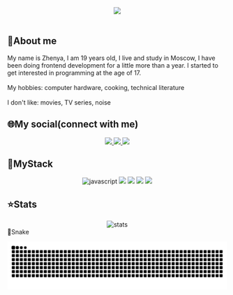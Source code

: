 <div align="center">
  <img src="https://i.postimg.cc/0yZSWmbF/bg.jpg" />
</div>

<br>

## :information_desk_person:About me
<div>
  <div>My name is Zhenya, I am 19 years old, I live and study in Moscow, I have been doing frontend development for a little more than a year. I started to get interested in programming at the age of 17.</div>
  <br>
  <div>My hobbies: computer hardware, cooking, technical literature</div>
  <br>
  <div>I don't like: movies, TV series, noise</div>
</div>

## :globe_with_meridians:My social(connect with me)
<div align="center">
    <a href="https://t.me/ShbEvg" target="_blank" >
      <img src="https://img.shields.io/badge/Telegram-2CA5E0?style=for-the-badge&logo=telegram&logoColor=white" />
    </a>
    <a href="mailto:zhenya.shabolin.03@gmail.com" target="_blank" >
      <img src="https://img.shields.io/badge/Gmail-D14836?style=for-the-badge&logo=gmail&logoColor=white" />
    </a>
    <a href="https://vk.com/zhenyashab" target="_blank" >
      <img src="https://img.shields.io/badge/vkontakte-2CA5E0?style=for-the-badge&logo=vk&logoColor=white" />
    </a>
</div>

## :wrench:MyStack
<div align="center">
  <img src="https://camo.githubusercontent.com/34fe4f926fc932a3de839fc7a907214c407dc68313e2153881933d086778e1f9/68747470733a2f2f632e74656e6f722e636f6d2f545265556f6a4e6c5a367741414141692f6a732d6a6176617363726970742e67696666" alt="javascript" width="75" />
  <img src="https://upload.wikimedia.org/wikipedia/commons/thumb/a/a7/React-icon.svg/512px-React-icon.svg.png?20220125121207" src="react" width="75" />
  <img src="https://avatars.mds.yandex.net/i?id=f8261e35a4df4f8ecf9ecf22a7f30726_sr-5578976-images-thumbs&n=13&exp=1" src="typescript" width="75" />
  <img src="https://i.postimg.cc/3JZCHctb/png-transparent-redux-react-logo-javascript-dq-purple-violet-text-transformed.png" src="redux" width="100" />
  <img src="https://i.postimg.cc/YC6ckk5B/i-y4u-Ip-E8r-O-transformed.png" src="formik" width="100" />
</div>

## :star:Stats
<div align="center">
  <img src="https://github-readme-stats.vercel.app/api/top-langs/?username=kitrop" alt="stats" />
</div

## :snake:Snake
<a><img src="github-user-contribution.svg"></a>
  

